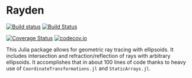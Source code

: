 # Rayden

[![Build status](https://ci.appveyor.com/api/projects/status/3sfvb2l0xe0x50ah?svg=true)](https://ci.appveyor.com/project/yakir12/rayden-jl) [![Build Status](https://travis-ci.org/yakir12/Rayden.jl.svg?branch=master)](https://travis-ci.org/yakir12/Rayden.jl)

[![Coverage Status](https://coveralls.io/repos/github/yakir12/Rayden.jl/badge.svg?branch=master)](https://coveralls.io/github/yakir12/Rayden.jl?branch=master) [![codecov.io](http://codecov.io/github/yakir12/Rayden.jl/coverage.svg?branch=master)](http://codecov.io/github/yakir12/Rayden.jl?branch=master)

This Julia package allows for geometric ray tracing with ellipsoids. It includes intersection and refraction/reflection of rays with arbitrary ellipsoids. It accomplishes that in about 100 lines of code thanks to heavy use of `CoordinateTransformations.jl` and `StaticArrays.jl`.
